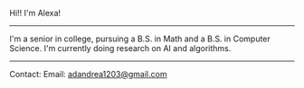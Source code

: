 Hi!! I'm Alexa!
- - - - - - - -
I'm a senior in college, pursuing a B.S. in Math and a B.S. in Computer Science.
I'm currently doing research on AI and algorithms.
- - - - - - - -
Contact:
Email: adandrea1203@gmail.com

<!---
a-dandrea/a-dandrea is a ✨ special ✨ repository because its `README.md` (this file) appears on your GitHub profile.
You can click the Preview link to take a look at your changes.
--->
